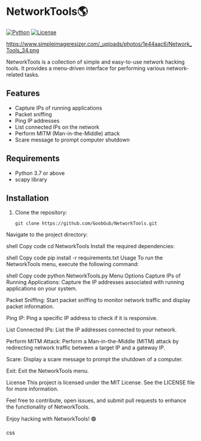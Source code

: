 # NetworkTools🌎

[![Python](https://img.shields.io/badge/Python-3.7%2B-blue.svg)](https://www.python.org/)
[![License](https://img.shields.io/badge/license-MIT-green.svg)](LICENSE)

https://www.simpleimageresizer.com/_uploads/photos/1e44aac6/Network_Tools_34.png


NetworkTools is a collection of simple and easy-to-use network hacking tools. It provides a menu-driven interface for performing various network-related tasks.

## Features

- Capture IPs of running applications
- Packet sniffing
- Ping IP addresses
- List connected IPs on the network
- Perform MITM (Man-in-the-Middle) attack
- Scare message to prompt computer shutdown

## Requirements

- Python 3.7 or above
- scapy library

## Installation

1. Clone the repository:

   ```shell
   git clone https://github.com/GoobGub/NetworkTools.git
Navigate to the project directory:

shell
Copy code
cd NetworkTools
Install the required dependencies:

shell
Copy code
pip install -r requirements.txt
Usage
To run the NetworkTools menu, execute the following command:

shell
Copy code
python NetworkTools.py
Menu Options
Capture IPs of Running Applications: Capture the IP addresses associated with running applications on your system.

Packet Sniffing: Start packet sniffing to monitor network traffic and display packet information.

Ping IP: Ping a specific IP address to check if it is responsive.

List Connected IPs: List the IP addresses connected to your network.

Perform MITM Attack: Perform a Man-in-the-Middle (MITM) attack by redirecting network traffic between a target IP and a gateway IP.

Scare: Display a scare message to prompt the shutdown of a computer.

Exit: Exit the NetworkTools menu.

License
This project is licensed under the MIT License. See the LICENSE file for more information.

Feel free to contribute, open issues, and submit pull requests to enhance the functionality of NetworkTools.

Enjoy hacking with NetworkTools! 🟢

css
